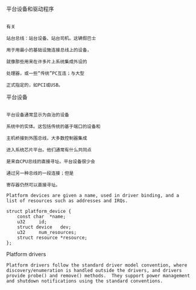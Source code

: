 平台设备和驱动程序

~~~~~~~~~~~~~~~~~~~~~~~~~~~~

有关

站台总线：站台设备、站台司机。这辆假巴士

用于用最小的基础设施连接总线上的设备，

就像那些用来在许多片上系统集成外设的

处理器，或一些“传统”PC互连；与大型

正式指定的，如PCI或USB。
~~~~~~~~~~~~~~~~~~~~~~~~~~~~

平台设备

~~~~~~~~~~~~~~~~

平台设备通常显示为自治的设备

系统中的实体。这包括传统的基于端口的设备和

主机桥接到外围总线，大多数控制器集成

进入系统芯片平台。他们通常有什么共同点

是来自CPU总线的直接寻址。平台设备很少会

通过另一种总线的一段连接；但是

寄存器仍然可以直接寻址。
~~~~~~~~~~~~~~~~

```
Platform devices are given a name, used in driver binding, and a
list of resources such as addresses and IRQs.

struct platform_device {
	const char	*name;
	u32		id;
	struct device	dev;
	u32		num_resources;
	struct resource	*resource;
};

```

Platform drivers
~~~~~~~~~~~~~~~~
Platform drivers follow the standard driver model convention, where
discovery/enumeration is handled outside the drivers, and drivers
provide probe() and remove() methods.  They support power management
and shutdown notifications using the standard conventions.
~~~~~~~~~~~~~~~~